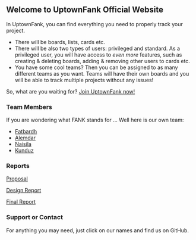 ## Welcome to UptownFank Official Website

In UptownFank, you can find everything you need to properly track your project.
  * There will be boards, lists, cards etc.
  * There will be also two types of users: privileged and standard. As a privileged user, you will have access to *even more* features, such as creating & deleting boards, adding & removing other users to cards etc.
  * You have some cool teams? Then you can be assigned to as many different teams as you want. Teams will have their own boards and you will be able to track multiple projects without any issues!

So, what are you waiting for? [Join UptownFank now!](http://dijkstra.cs.bilkent.edu.tr/~naisila.puka/UptownFANK/code/)

### Team Members

If you are wondering what FANK stands for ... Well here is our own team:
  * [Fatbardh](https://github.com/fatbardhfeta)
  * [Alemdar](https://github.com/LiemPei)
  * [Naisila](https://github.com/NaisilaPuka)
  * [Kunduz](https://github.com/efronova)

### Reports

[Proposal](https://uptownfank.github.io/reports/UptownFANK_CS353_Proposal.pdf)

[Design Report](https://uptownfank.github.io/reports/CS353_DesignReport.pdf)

[Final Report](https://uptownfank.github.io/reports/Final_Report%20(1).pdf)

### Support or Contact

For anything you may need, just click on our names and find us on GitHub.
